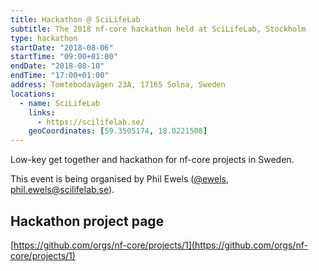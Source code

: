 ```yaml
---
title: Hackathon @ SciLifeLab
subtitle: The 2018 nf-core hackathon held at SciLifeLab, Stockholm
type: hackathon
startDate: "2018-08-06"
startTime: "09:00+01:00"
endDate: "2018-08-10"
endTime: "17:00+01:00"
address: Tomtebodavägen 23A, 17165 Solna, Sweden
locations:
  - name: SciLifeLab
    links:
      - https://scilifelab.se/
    geoCoordinates: [59.3505174, 18.0221508]
---
```


Low-key get together and hackathon for nf-core projects in Sweden.

This event is being organised by Phil Ewels ([@ewels](https://github.com/ewels), [phil.ewels@scilifelab.se](mailto:phil.ewels@scilifelab.se)).

## Hackathon project page

[https://github.com/orgs/nf-core/projects/1](https://github.com/orgs/nf-core/projects/1)
